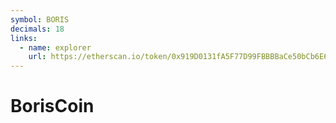 ```yaml
---
symbol: BORIS
decimals: 18
links:
  - name: explorer
    url: https://etherscan.io/token/0x919D0131fA5F77D99FBBBBaCe50bCb6E62332bf2
---
```


# BorisCoin
